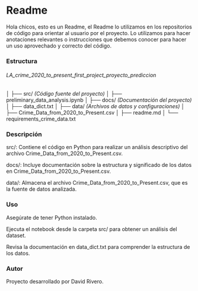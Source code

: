 # Readme

Hola chicos, esto es un Readme, el Readme lo utilizamos en los repositorios de código para orientar al usuario por el proyecto. Lo utilizamos para hacer anotaciones relevantes o instrucciones que debemos conocer para hacer un uso aprovechado y correcto del código.

### Estructura

###### LA_crime_2020_to_present_first_project_proyecto_prediccion
│
├── src/  *(Código fuente del proyecto)*
│   ├── preliminary_data_analysis.ipynb
│
├── docs/  *(Documentación del proyecto)*
│   ├── data_dict.txt
│
├── data/  *(Archivos de datos y configuraciones)*
│   ├── Crime_Data_from_2020_to_Present.csv
│
├── readme.md
│
└── requirements_crime_data.txt


### Descripción

src/: Contiene el código en Python para realizar un análisis descriptivo del archivo Crime_Data_from_2020_to_Present.csv.

docs/: Incluye documentación sobre la estructura y significado de los datos en Crime_Data_from_2020_to_Present.csv.

data/: Almacena el archivo Crime_Data_from_2020_to_Present.csv, que es la fuente de datos analizada.


### Uso

Asegúrate de tener Python instalado.

Ejecuta el notebook desde la carpeta src/ para obtener un análisis del dataset.

Revisa la documentación en data_dict.txt para comprender la estructura de los datos.

### Autor

Proyecto desarrollado por David Rivero.
